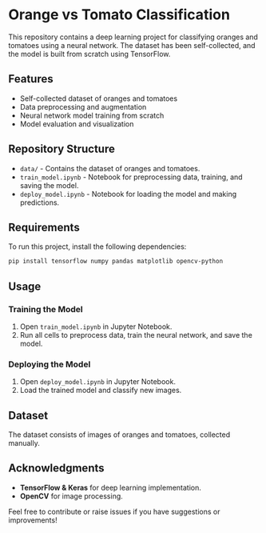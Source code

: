 # Orange vs Tomato Classification

This repository contains a deep learning project for classifying oranges and tomatoes using a neural network. The dataset has been self-collected, and the model is built from scratch using TensorFlow.

## Features
- Self-collected dataset of oranges and tomatoes
- Data preprocessing and augmentation
- Neural network model training from scratch
- Model evaluation and visualization

## Repository Structure
- `data/` - Contains the dataset of oranges and tomatoes.
- `train_model.ipynb` - Notebook for preprocessing data, training, and saving the model.
- `deploy_model.ipynb` - Notebook for loading the model and making predictions.

## Requirements
To run this project, install the following dependencies:

```bash
pip install tensorflow numpy pandas matplotlib opencv-python
```

## Usage
### Training the Model
1. Open `train_model.ipynb` in Jupyter Notebook.
2. Run all cells to preprocess data, train the neural network, and save the model.

### Deploying the Model
1. Open `deploy_model.ipynb` in Jupyter Notebook.
2. Load the trained model and classify new images.

## Dataset
The dataset consists of images of oranges and tomatoes, collected manually.

## Acknowledgments
- **TensorFlow & Keras** for deep learning implementation.
- **OpenCV** for image processing.

Feel free to contribute or raise issues if you have suggestions or improvements!
